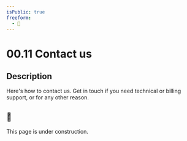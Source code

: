 ```yaml
---
isPublic: true
freeform:
  - 🚧
---
```


# 00.11 Contact us

## Description

Here's how to contact us. Get in touch if you need technical or billing support, or for any other reason.

## 🚧

This page is under construction.
